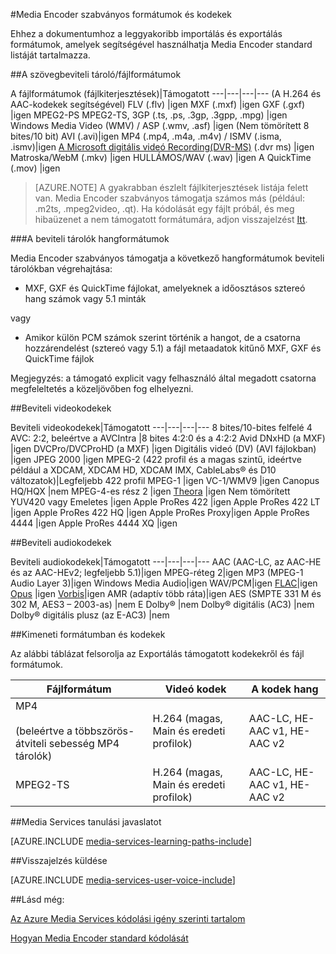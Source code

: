 <properties 
    pageTitle="Media Encoder szabványos formátumok és kodekek" 
    description="Ez a témakör áttekintést nyújt a Media Encoder szabványos formátumok és a kodekek." 
    services="media-services" 
    documentationCenter="" 
    authors="juliako" 
    manager="erikre" 
    editor=""/>

<tags 
    ms.service="media-services" 
    ms.workload="media" 
    ms.tgt_pltfrm="na" 
    ms.devlang="na" 
    ms.topic="article" 
    ms.date="10/10/2016"
    ms.author="juliako;anilmur"/>

#<a name="media-encoder-standard-formats-and-codecs"></a>Media Encoder szabványos formátumok és kodekek


Ehhez a dokumentumhoz a leggyakoribb importálás és exportálás formátumok, amelyek segítségével használhatja Media Encoder standard listáját tartalmazza.


##<a name="input-containerfile-formats"></a>A szövegbeviteli tároló/fájlformátumok

A fájlformátumok (fájlkiterjesztések)|Támogatott
---|---|---|---
(A H.264 és AAC-kodekek segítségével) FLV (.flv)          |igen 
MXF (.mxf)                  |igen 
GXF (.gxf)                  |igen 
MPEG2-PS MPEG2-TS, 3GP (.ts, .ps, .3gp, .3gpp, .mpg)   |igen 
Windows Media Video (WMV) / ASP (.wmv, .asf) |igen 
(Nem tömörített 8 bites/10 bit) AVI (.avi)|igen 
MP4 (.mp4, .m4a, .m4v) / ISMV (.isma, .ismv)|igen 
[A Microsoft digitális videó Recording(DVR-MS)](https://msdn.microsoft.com/library/windows/desktop/dd692984) (.dvr ms) |igen 
Matroska/WebM (.mkv)        |igen 
HULLÁMOS/WAV (.wav) |igen 
A QuickTime (.mov) |igen

>[AZURE.NOTE] A gyakrabban észlelt fájlkiterjesztések listája felett van. Media Encoder szabványos támogatja számos más (például: .m2ts, .mpeg2video, .qt). Ha kódolását egy fájlt próbál, és meg hibaüzenet a nem támogatott formátumára, adjon visszajelzést [Itt](https://feedback.azure.com/forums/169396-media-services/category/144411-encoding-and-processing/).

###<a name="audio-formats-in-input-containers"></a>A beviteli tárolók hangformátumok 

Media Encoder szabványos támogatja a következő hangformátumok beviteli tárolókban végrehajtása:

- MXF, GXF és QuickTime fájlokat, amelyeknek a időosztásos sztereó hang számok vagy 5.1 minták

vagy

- Amikor külön PCM számok szerint történik a hangot, de a csatorna hozzárendelést (sztereó vagy 5.1) a fájl metaadatok kitűnő MXF, GXF és QuickTime fájlok

Megjegyzés: a támogató explicit vagy felhasználó által megadott csatorna megfeleltetés a közeljövőben fog elhelyezni.


##<a name="input-video-codecs"></a>Beviteli videokodekek

Beviteli videokodekek|Támogatott
---|---|---|---
8 bites/10-bites felfelé 4 AVC: 2:2, beleértve a AVCIntra   |8 bites 4:2:0 és a 4:2:2 
Avid DNxHD (a MXF)                                 |igen 
DVCPro/DVCProHD (a MXF)                            |igen 
Digitális videó (DV) (AVI fájlokban)                   |igen
JPEG 2000                                           |igen 
MPEG-2 (422 profil és a magas szintű, ideértve például a XDCAM, XDCAM HD, XDCAM IMX, CableLabs® és D10 változatok)|Legfeljebb 422 profil 
MPEG-1                                              |igen 
VC-1/WMV9                                           |igen 
Canopus HQ/HQX                                      |nem 
MPEG-4-es rész 2                                       |igen 
[Theora](https://en.wikipedia.org/wiki/Theora)      |igen 
Nem tömörített YUV420 vagy Emeletes                   |igen
Apple ProRes 422                                    |igen
Apple ProRes 422 LT |igen
Apple ProRes 422 HQ |igen
Apple ProRes Proxy|igen
Apple ProRes 4444 |igen
Apple ProRes 4444 XQ |igen



##<a name="input-audio-codecs"></a>Beviteli audiokodekek

Beviteli audiokodekek|Támogatott
---|---|---|---
AAC (AAC-LC, az AAC-HE és az AAC-HEv2; legfeljebb 5.1)|igen 
MPEG-réteg 2|igen 
MP3 (MPEG-1 Audio Layer 3)|igen 
Windows Media Audio|igen 
WAV/PCM|igen 
[FLAC](https://en.wikipedia.org/wiki/FLAC)</a>|igen 
[Opus](http://go.microsoft.com/fwlink/?LinkId=822667) |igen 
[Vorbis](https://en.wikipedia.org/wiki/Vorbis)</a>|igen 
AMR (adaptív több ráta)|igen
AES (SMPTE 331 M és 302 M, AES3 – 2003-as)        |nem 
E Dolby®                                    |nem 
Dolby® digitális (AC3)                        |nem 
Dolby® digitális plusz (az E-AC3)                 |nem 


##<a name="output-formats-and-codecs"></a>Kimeneti formátumban és kodekek

Az alábbi táblázat felsorolja az Exportálás támogatott kodekekről és fájl formátumok.


Fájlformátum|Videó kodek|A kodek hang
---|---|---
MP4 <br/><br/>(beleértve a többszörös-átviteli sebesség MP4 tárolók) |H.264 (magas, Main és eredeti profilok)|AAC-LC, HE-AAC v1, HE-AAC v2 
MPEG2-TS |H.264 (magas, Main és eredeti profilok)|AAC-LC, HE-AAC v1, HE-AAC v2 



##<a name="media-services-learning-paths"></a>Media Services tanulási javaslatot

[AZURE.INCLUDE [media-services-learning-paths-include](../../includes/media-services-learning-paths-include.md)]

##<a name="provide-feedback"></a>Visszajelzés küldése

[AZURE.INCLUDE [media-services-user-voice-include](../../includes/media-services-user-voice-include.md)]

##<a name="see-also"></a>Lásd még:

[Az Azure Media Services kódolási igény szerinti tartalom](media-services-encode-asset.md)

[Hogyan Media Encoder standard kódolását](media-services-dotnet-encode-with-media-encoder-standard.md)
